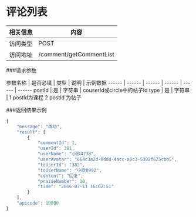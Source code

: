 # 评论列表
 相关信息 | 内容
 ------ | ------
 访问类型 | POST
 访问地址 | /comment/getCommentList

###请求参数

 参数名称 | 是否必填 | 类型 | 说明 | 示例数据
 ------ | ------ | ------ | ------ | ------ | ------
 postId | 是 | 字符串 | couserId或circle中的帖子Id
 type | 是 | 字符串 | 1 postId为课程 2 postId 为帖子
 
###返回结果示例

```javascript
{
    "message": "成功",
    "result": [
        {
            "commentId": 1,
            "userId": 381,
            "userName": "小欧4738",
            "userAvatar": "664c3a2d-8ddd-4acc-a0c3-5382f625cbb5",
            "toUserId": "382",
            "toUserName": "小欧0992",
            "content": "回复",
            "praiseNumber": 10,
            "time": "2016-07-11 16:02:51"
        }
    ],
    "apicode": 10000
}
